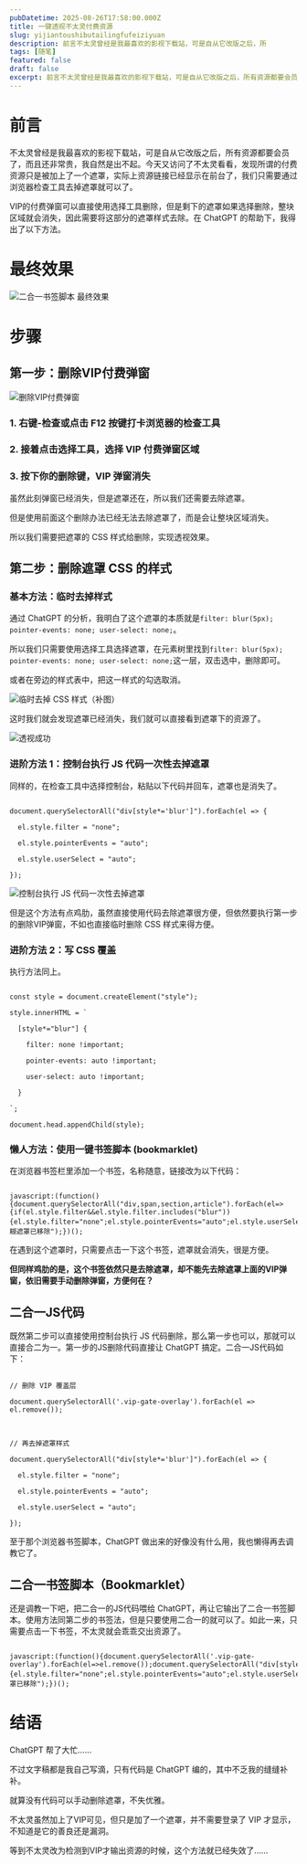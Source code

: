 ```yaml
---
pubDatetime: 2025-08-26T17:58:00.000Z
title: 一键透视不太灵付费资源
slug: yijiantoushibutailingfufeiziyuan
description: 前言不太灵曾经是我最喜欢的影视下载站，可是自从它改版之后，所
tags: [随笔]
featured: false
draft: false
excerpt: 前言不太灵曾经是我最喜欢的影视下载站，可是自从它改版之后，所有资源都要会员了，而且还非常贵，我自然是出不起。今天又访问了不太灵看看，发现所谓的付费资源只是被加上了一个遮罩，实际上资源链接已经显示在前台
---
```


# 前言
不太灵曾经是我最喜欢的影视下载站，可是自从它改版之后，所有资源都要会员了，而且还非常贵，我自然是出不起。今天又访问了不太灵看看，发现所谓的付费资源只是被加上了一个遮罩，实际上资源链接已经显示在前台了，我们只需要通过浏览器检查工具去掉遮罩就可以了。

VIP的付费弹窗可以直接使用选择工具删除，但是剩下的遮罩如果选择删除，整块区域就会消失，因此需要将这部分的遮罩样式去除。在 ChatGPT 的帮助下，我得出了以下方法。

# 最终效果
![二合一书签脚本 最终效果](https://blog.cll.tw/usr/uploads/2025/08/3589842429.gif)

# 步骤
## 第一步：删除VIP付费弹窗
![删除VIP付费弹窗](https://blog.cll.tw/usr/uploads/2025/08/3995101281.png)
### 1. 右键-检查或点击 F12 按键打卡浏览器的检查工具
### 2. 接着点击选择工具，选择 VIP 付费弹窗区域
### 3. 按下你的删除键，VIP 弹窗消失
虽然此刻弹窗已经消失，但是遮罩还在，所以我们还需要去除遮罩。

但是使用前面这个删除办法已经无法去除遮罩了，而是会让整块区域消失。

所以我们需要把遮罩的 CSS 样式给删除，实现透视效果。

## 第二步：删除遮罩 CSS 的样式
### 基本方法：临时去掉样式
通过 ChatGPT 的分析，我明白了这个遮罩的本质就是`filter: blur(5px); pointer-events: none; user-select: none;`。

所以我们只需要使用选择工具选择遮罩，在元素树里找到`filter: blur(5px); pointer-events: none; user-select: none;`这一层，双击选中，删除即可。

或者在旁边的样式表中，把这一样式的勾选取消。
![临时去掉 CSS 样式（补图）](https://blog.cll.tw/usr/uploads/2025/08/4146836155.png)
这时我们就会发现遮罩已经消失，我们就可以直接看到遮罩下的资源了。
![透视成功](https://blog.cll.tw/usr/uploads/2025/08/429136995.png)

### 进阶方法 1：控制台执行 JS 代码一次性去掉遮罩
同样的，在检查工具中选择控制台，粘贴以下代码并回车，遮罩也是消失了。
```
document.querySelectorAll("div[style*='blur']").forEach(el => {
  el.style.filter = "none";
  el.style.pointerEvents = "auto";
  el.style.userSelect = "auto";
});
```
![控制台执行 JS 代码一次性去掉遮罩](https://blog.cll.tw/usr/uploads/2025/08/3226897500.png)

但是这个方法有点鸡肋，虽然直接使用代码去除遮罩很方便，但依然要执行第一步的删除VIP弹窗，不如也直接临时删除 CSS 样式来得方便。

### 进阶方法 2：写 CSS 覆盖
执行方法同上。
```
const style = document.createElement("style");
style.innerHTML = `
  [style*="blur"] {
    filter: none !important;
    pointer-events: auto !important;
    user-select: auto !important;
  }
`;
document.head.appendChild(style);
```

### 懒人方法：使用一键书签脚本 (bookmarklet)
在浏览器书签栏里添加一个书签，名称随意，链接改为以下代码：
```
javascript:(function(){document.querySelectorAll("div,span,section,article").forEach(el=>{if(el.style.filter&&el.style.filter.includes("blur")){el.style.filter="none";el.style.pointerEvents="auto";el.style.userSelect="auto";}});alert("模糊遮罩已移除");})();
```
在遇到这个遮罩时，只需要点击一下这个书签，遮罩就会消失，很是方便。

**但同样鸡肋的是，这个书签依然只是去除遮罩，却不能先去除遮罩上面的VIP弹窗，依旧需要手动删除弹窗，方便何在？**

## 二合一JS代码
既然第二步可以直接使用控制台执行 JS 代码删除，那么第一步也可以，那就可以直接合二为一。第一步的JS删除代码直接让 ChatGPT 搞定。二合一JS代码如下：
```
// 删除 VIP 覆盖层
document.querySelectorAll('.vip-gate-overlay').forEach(el => el.remove());

// 再去掉遮罩样式
document.querySelectorAll("div[style*='blur']").forEach(el => {
  el.style.filter = "none";
  el.style.pointerEvents = "auto";
  el.style.userSelect = "auto";
});
```
至于那个浏览器书签脚本，ChatGPT 做出来的好像没有什么用，我也懒得再去调教它了。

## 二合一书签脚本（Bookmarklet）
还是调教一下吧，把二合一的JS代码喂给 ChatGPT，再让它输出了二合一书签脚本。使用方法同第二步的书签法，但是只要使用二合一的就可以了。如此一来，只需要点击一下书签，不太灵就会乖乖交出资源了。
```
javascript:(function(){document.querySelectorAll('.vip-gate-overlay').forEach(el=>el.remove());document.querySelectorAll("div[style*='blur']").forEach(el=>{el.style.filter="none";el.style.pointerEvents="auto";el.style.userSelect="auto";});alert("遮罩已移除");})();
```

# 结语
ChatGPT 帮了大忙......

不过文字稿都是我自己写滴，只有代码是 ChatGPT 编的，其中不乏我的缝缝补补。

就算没有代码可以手动删除遮罩，不失优雅。

不太灵虽然加上了VIP可见，但只是加了一个遮罩，并不需要登录了 VIP 才显示，不知道是它的善良还是漏洞。

等到不太灵改为检测到VIP才输出资源的时候，这个方法就已经失效了......
